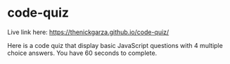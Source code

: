 # code-quiz

Live link here: https://thenickgarza.github.io/code-quiz/

Here is a code quiz that display basic JavaScript questions with 4 multiple choice answers. You have 60 seconds to complete.
